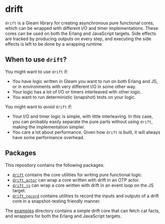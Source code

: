 # drift

`drift` is a Gleam library for creating asynchronous pure functional cores,
which can be wrapped with different I/O and timer implementations.
These cores can be used on both the Erlang and JavaScript targets.
Side effects are tracked by producing outputs on every step,
and executing the side effects is left to be done by a wrapping runtime.

## When to use `drift`?

You might want to use `drift` if:
* You have logic written in Gleam you want to run on both Erlang and JS,
  or in environments with very different I/O in some other way.
* Your logic has a lot of I/O or timers interleaved with other logic.
* You want to run deterministic (snapshot) tests on your logic.

You might want to _avoid_ `drift` if:
* Your I/O and timer logic is simple, with little interleaving.
  In this case, you can probably easily separate the pure parts without using
  `drift`, making the implementation simpler.
* You care a lot about performance. Given how `drift` is built,
  it will always have some performance overhead.

## Packages

This repository contains the following packages:
* [`drift`](drift) contains the core utilities for writing pure functional logic.
* [`drift_actor`](drift_actor) can wrap a core written with drift in an OTP actor.
* [`drift_js`](drift_js) can wrap a core written with drift in an event loop on the JS target.
* [`drift_record`](drift_record) contains utilities to record the inputs and 
  outputs of a drift core in a snapshot-testing friendly manner.

The [examples](examples) directory contains a simple drift core that can fetch
cat facts, and wrappers for both the Erlang and JavaScript targets.
